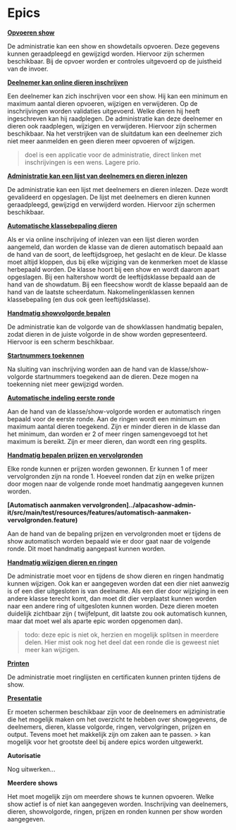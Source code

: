 # Epics

**[Opvoeren show](../alpacashow-admin-it/src/main/test/resources/features/opvoeren-show.feature)**

De administratie kan een show en showdetails opvoeren. Deze gegevens kunnen geraadpleegd en gewijzigd worden. Hiervoor zijn schermen beschikbaar. Bij de opvoer worden er controles uitgevoerd op de juistheid van de invoer.

**[Deelnemer kan online dieren inschrijven](../alpacashow-admin-it/src/main/test/resources/features/deelnemer-dieren-inschrijven.feature)**

Een deelnemer kan zich inschrijven voor een show. Hij kan een minimum en maximum aantal dieren opvoeren, wijzigen en verwijderen. Op de inschrijvingen worden validaties uitgevoerd. Welke dieren hij heeft ingeschreven kan hij raadplegen. De administratie kan deze deelnemer en dieren ook raadplegen, wijzigen en verwijderen. Hiervoor zijn schermen beschikbaar. Na het verstrijken van de sluitdatum kan een deelnemer zich niet meer aanmelden en geen dieren meer opvoeren of wijzigen. 
> doel is een applicatie voor de administratie, direct linken met inschrijvingen is een wens. Lagere prio.

**[Administratie kan een lijst van deelnemers en dieren inlezen](../alpacashow-admin-it/src/main/test/resources/features/administratie-lijst-deelnemers-dieren-inlezen.feature)**

De administratie kan een lijst met deelnemers en dieren inlezen. Deze wordt gevalideerd en opgeslagen. De lijst met deelnemers en dieren kunnen geraadpleegd, gewijzigd en verwijderd worden. Hiervoor zijn schermen beschikbaar.

**[Automatische klassebepaling dieren](../alpacashow-admin-it/src/main/test/resources/features/automatische-klassebepaling-dieren.feature)**

Als er via online inschrijving of inlezen van een lijst dieren worden aangemeld, dan worden de klasse van de dieren automatisch bepaald aan de hand van de soort, de leeftijdsgroep, het geslacht en de kleur. De klasse moet altijd kloppen, dus bij elke wijziging van de kenmerken moet de klasse herbepaald worden. De klasse hoort bij een show en wordt daarom apart opgeslagen. Bij een haltershow wordt de leeftijdsklasse bepaald aan de hand van de showdatum. Bij een fleecshow wordt de klasse bepaald aan de hand van de laatste scheerdatum. Nakomelingenklassen kennen klassebepaling (en dus ook geen leeftijdsklasse).

**[Handmatig showvolgorde bepalen](../alpacashow-admin-it/src/main/test/resources/features/handmatig-showvolgorde-bepalen.feature)**

De administratie kan de volgorde van de showklassen handmatig bepalen, zodat dieren in de juiste volgorde in de show worden gepresenteerd. Hiervoor is een scherm beschikbaar.

**[Startnummers toekennen](../alpacashow-admin-it/src/main/test/resources/features/startnummers-toekennen.feature)**

Na sluiting van inschrijving worden aan de hand van de klasse/show-volgorde startnummers toegekend aan de dieren. Deze mogen na toekenning niet meer gewijzigd worden. 

**[Automatische indeling eerste ronde](../alpacashow-admin-it/src/main/test/resources/features/automatische-indeling-eerste-ronde.feature)**

Aan de hand van de klasse/show-volgorde worden er automatisch ringen bepaald voor de eerste ronde. Aan de ringen wordt een minimum en maximum aantal dieren toegekend. Zijn er minder dieren in de klasse dan het minimum, dan worden er 2 of meer ringen samengevoegd tot het maximum is bereikt. Zijn er meer dieren, dan wordt een ring gesplits. 

**[Handmatig bepalen prijzen en vervolgronden](../alpacashow-admin-it/src/main/test/resources/features/handmatig-bepalen-prijzen-vervolgronden.feature)**

Elke ronde kunnen er prijzen worden gewonnen. Er kunnen 1 of meer vervolgronden zijn na ronde 1. Hoeveel ronden dat zijn en welke prijzen door mogen naar de volgende ronde moet handmatig aangegeven kunnen worden. 

**[Automatisch aanmaken vervolgronden]../alpacashow-admin-it/src/main/test/resources/features/automatisch-aanmaken-vervolgronden.feature)**

Aan de hand van de bepaling prijzen en vervolgronden moet er tijdens de show automatisch worden bepaald wie er door gaat naar de volgende ronde. Dit moet handmatig aangepast kunnen worden.

**[Handmatig wijzigen dieren en ringen](../alpacashow-admin-it/src/main/test/resources/features/ohandmatig-wijzigen-dieren-ringen.feature)**

De administratie moet voor en tijdens de show dieren en ringen handmatig kunnen wijzigen. Ook kan er aangegeven worden dat een dier niet aanwezig is of een dier uitgesloten is van deelname. Als een dier door wijziging in een andere klasse terecht komt, dan moet dit dier verplaatst kunnen worden naar een andere ring of uitgesloten kunnen worden. Deze dieren moeten duidelijk zichtbaar zijn ( twijfelpunt, dit laatste zou ook automatisch kunnen, maar dat moet wel als aparte epic worden opgenomen dan).

> todo: deze epic is niet ok, herzien en mogelijk splitsen in meerdere delen. Hier mist ook nog het deel dat een ronde die is geweest niet meer kan wijzigen.

**[Printen](../alpacashow-admin-it/src/main/test/resources/features/printen.feature)**

De administratie moet ringlijsten en certificaten kunnen printen tijdens de show.

**[Presentatie](../alpacashow-admin-it/src/main/test/resources/features/presentatie.feature)**

Er moeten schermen beschikbaar zijn voor de deelnemers en administratie die het mogelijk maken om het overzicht te hebben over showgegevens, de deelnemers, dieren, klasse volgorde, ringen, vervolgringen, prijzen en output. Tevens moet het makkelijk zijn om zaken aan te passen. > kan mogelijk voor het grootste deel bij andere epics worden uitgewerkt.

**Autorisatie**

Nog uitwerken...

**Meerdere shows**

Het moet mogelijk zijn om meerdere shows te kunnen opvoeren. Welke show actief is of niet kan aangegeven worden. Inschrijving van deelnemers, dieren, showvolgorde, ringen, prijzen en ronden kunnen per show worden aangegeven. 

